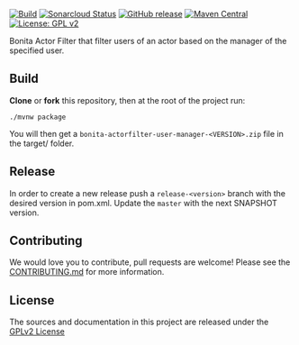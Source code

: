 [![Build](https://github.com/bonitasoft/bonita-actorfilter-user-manager/workflows/Build/badge.svg)](https://github.com/bonitasoft/bonita-actorfilter-user-manager/actions?query=workflow%3ABuild)
[![Sonarcloud Status](https://sonarcloud.io/api/project_badges/measure?project=bonitasoft_bonita-actorfilter-user-manager&metric=alert_status)](https://sonarcloud.io/dashboard?id=bonitasoft_bonita-actorfilter-user-manager)
[![GitHub release](https://img.shields.io/github/v/release/bonitasoft/bonita-actorfilter-user-manager?color=blue&label=Release)](https://github.com/bonitasoft/bonita-actorfilter-user-manager/releases)
[![Maven Central](https://img.shields.io/maven-central/v/org.bonitasoft.actorfilter/bonita-actorfilter-user-manager?color=orange&label=Maven%20Central)](https://search.maven.org/artifact/org.bonitasoft.actorfilter/bonita-actorfilter-user-manager)
[![License: GPL v2](https://img.shields.io/badge/License-GPL%20v2-yellow.svg)](https://www.gnu.org/licenses/old-licenses/gpl-2.0.en.html)

Bonita Actor Filter that filter users of an actor based on the manager of the specified user.

## Build

__Clone__ or __fork__ this repository, then at the root of the project run:

`./mvnw package`

You will then get a `bonita-actorfilter-user-manager-<VERSION>.zip` file in the target/ folder.

## Release

In order to create a new release push a `release-<version>` branch with the desired version in pom.xml.
Update the `master` with the next SNAPSHOT version.

## Contributing

We would love you to contribute, pull requests are welcome! Please see the [CONTRIBUTING.md](CONTRIBUTING.md) for more information.

## License

The sources and documentation in this project are released under the [GPLv2 License](LICENSE)
